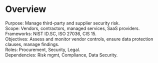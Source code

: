 # Overview
Purpose: Manage third-party and supplier security risk.  
Scope: Vendors, contractors, managed services, SaaS providers.  
Frameworks: NIST ID.SC, ISO 27036, CIS 15.  
Objectives: Assess and monitor vendor controls, ensure data protection clauses, manage findings.  
Roles: Procurement, Security, Legal.  
Dependencies: Risk mgmt, Compliance, Data Security.
